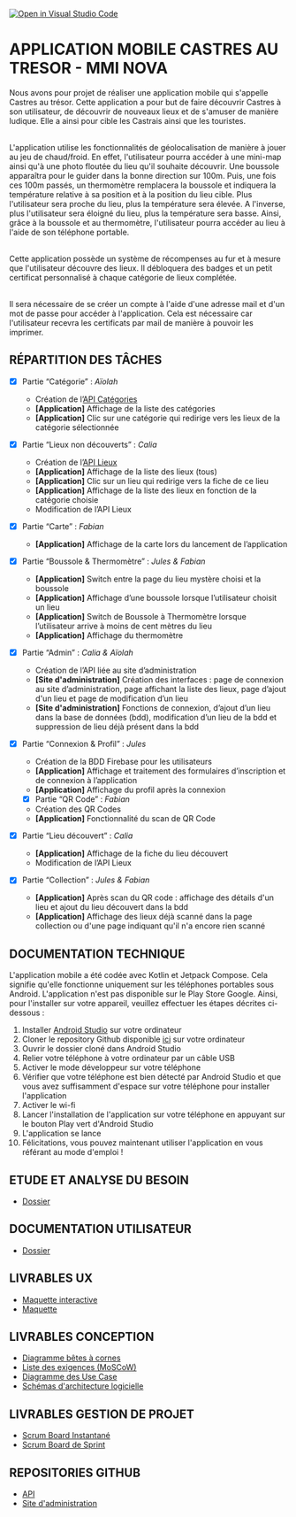 [![Open in Visual Studio Code](https://classroom.github.com/assets/open-in-vscode-718a45dd9cf7e7f842a935f5ebbe5719a5e09af4491e668f4dbf3b35d5cca122.svg)](https://classroom.github.com/online_ide?assignment_repo_id=12203707&assignment_repo_type=AssignmentRepo)

# APPLICATION MOBILE CASTRES AU TRESOR - MMI NOVA

Nous avons pour projet de réaliser une application mobile qui s'appelle Castres au trésor. Cette application a pour but de faire découvrir Castres à son utilisateur, de découvrir de nouveaux lieux et de s'amuser de manière ludique. Elle a ainsi pour cible les Castrais ainsi que les touristes.<br><br>

L'application utilise les fonctionnalités de géolocalisation de manière à jouer au jeu de chaud/froid. En effet, l'utilisateur pourra accéder à une mini-map ainsi qu'à une photo floutée du lieu qu'il souhaite découvrir. Une boussole apparaîtra pour le guider dans la bonne direction sur 100m. Puis, une fois ces 100m passés, un thermomètre remplacera la boussole et indiquera la température relative à sa position et à la position du lieu cible. Plus l'utilisateur sera proche du lieu, plus la température sera élevée. A l'inverse, plus l'utilisateur sera éloigné du lieu, plus la température sera basse. Ainsi, grâce à la boussole et au thermomètre, l'utilisateur pourra accéder au lieu à l'aide de son téléphone portable.<br><br>

Cette application possède un système de récompenses au fur et à mesure que l'utilisateur découvre des lieux. Il débloquera des badges et un petit certificat personnalisé à chaque catégorie de lieux complétée.<br><br>

Il sera nécessaire de se créer un compte à l'aide d'une adresse mail et d'un mot de passe pour accéder à l'application. Cela est nécessaire car l'utilisateur recevra les certificats par mail de manière à pouvoir les imprimer.

## RÉPARTITION DES TÂCHES

- [x] Partie “Catégorie” : *Aïolah*
  - Création de l’[API Catégories](https://api-nodejs-sae.onrender.com/categories)
  - **[Application]** Affichage de la liste des catégories
  - **[Application]** Clic sur une catégorie qui redirige vers les lieux de la catégorie sélectionnée

- [x] Partie “Lieux non découverts” : *Calia*
  - Création de l’[API Lieux](https://api-nodejs-sae.onrender.com/lieux)
  - **[Application]** Affichage de la liste des lieux (tous)
  - **[Application]** Clic sur un lieu qui redirige vers la fiche de ce lieu
  - **[Application]** Affichage de la liste des lieux en fonction de la catégorie choisie
  - Modification de l’API Lieux

- [x] Partie “Carte” : *Fabian*
  - **[Application]** Affichage de la carte lors du lancement de l’application 

- [x] Partie “Boussole & Thermomètre” : *Jules & Fabian*
  - **[Application]** Switch entre la page du lieu mystère choisi et la boussole 
  - **[Application]** Affichage d’une boussole lorsque l’utilisateur choisit un lieu 
  - **[Application]** Switch de Boussole à Thermomètre lorsque l’utilisateur arrive à moins de cent mètres du lieu
  - **[Application]** Affichage du thermomètre

- [x] Partie “Admin” : *Calia & Aïolah*
  - Création de l’API liée au site d’administration
  - **[Site d'administration]** Création des interfaces : page de connexion au site d’administration, page affichant la liste des lieux, page d’ajout d'un lieu et page de modification d’un lieu
  - **[Site d'administration]** Fonctions de connexion, d’ajout d’un lieu dans la base de données (bdd), modification d’un lieu de la bdd et suppression de lieu déjà présent dans la bdd
     
- [x] Partie “Connexion & Profil” : *Jules*
  - Création de la BDD Firebase pour les utilisateurs
  - **[Application]** Affichage et traitement des formulaires d’inscription et de connexion à l’application
  - **[Application]** Affichage du profil après la connexion

  - [x] Partie “QR Code” : *Fabian*
  -  Création des QR Codes
  - **[Application]** Fonctionnalité du scan de QR Code

- [x] Partie “Lieu découvert” : *Calia*
  - **[Application]** Affichage de la fiche du lieu découvert
  - Modification de l’API Lieux 

- [x] Partie “Collection” : *Jules & Fabian*
  - **[Application]** Après scan du QR code : affichage des détails d'un lieu et ajout du lieu découvert dans la bdd
  - **[Application]** Affichage des lieux déjà scanné dans la page collection ou d'une page indiquant qu'il n'a encore rien scanné

## DOCUMENTATION TECHNIQUE

L'application mobile a été codée avec Kotlin et Jetpack Compose. Cela signifie qu'elle fonctionne uniquement sur les téléphones portables sous Android.
L'application n'est pas disponible sur le Play Store Google. Ainsi, pour l'installer sur votre appareil, veuillez effectuer les étapes décrites ci-dessous :

1. Installer [Android Studio](https://developer.android.com/studio) sur votre ordinateur
2. Cloner le repository Github disponible [ici](https://github.com/mmicastres/sae501-calia-fabian-jules-aiolah) sur votre ordinateur
3. Ouvrir le dossier cloné dans Android Studio
4. Relier votre téléphone à votre ordinateur par un câble USB
5. Activer le mode développeur sur votre téléphone
6. Vérifier que votre téléphone est bien détecté par Android Studio et que vous avez suffisamment d'espace sur votre téléphone pour installer l'application
7. Activer le wi-fi
8. Lancer l'installation de l'application sur votre téléphone en appuyant sur le bouton Play vert d'Android Studio
9. L'application se lance
10. Félicitations, vous pouvez maintenant utiliser l'application en vous référant au mode d'emploi !

## ETUDE ET ANALYSE DU BESOIN

- [Dossier](https://drive.google.com/file/d/1BE6ElyoEzDoLX1qG9Wxyk7S6qlv9tJjd/view?usp=sharing)


## DOCUMENTATION UTILISATEUR

- [Dossier](https://drive.google.com/file/d/1PgxkMK_kwXDhUorqANeb1DQUOA9_6dA4/view?usp=sharing)

## LIVRABLES UX

- [Maquette interactive](https://www.figma.com/proto/eb2jVZ2wBG65SzdeitfkCj/Maquettes?page-id=112%3A1263&type=design&node-id=126-887&viewport=307%2C396%2C0.23&t=aC1iHGlWLdDdAqOH-1&scaling=scale-down&starting-point-node-id=126%3A887&mode=design)
- [Maquette](https://www.figma.com/file/eb2jVZ2wBG65SzdeitfkCj/Maquettes?type=design&node-id=112%3A1263&mode=design&t=svda4gCIyw66cpDU-1)

## LIVRABLES CONCEPTION

- [Diagramme bêtes à cornes](https://drive.google.com/file/d/17680dEitnraFn44eEiCdIYYVlT9hDzV9/view?usp=sharing)
- [Liste des exigences (MoSCoW)](https://drive.google.com/file/d/1aBR2aIVle5xREsTTs_tqX8pkloJbfmX3/view?usp=sharing)
- [Diagramme des Use Case](https://drive.google.com/file/d/1DkBzDU89QWn4l19wKV0GEn4hEDR8-cK0/view?usp=sharing)
- [Schémas d'architecture logicielle](https://drive.google.com/file/d/1inSompsJSVajKH1Rq6da75etgYVx3M6S/view?usp=sharing)

## LIVRABLES GESTION DE PROJET

- [Scrum Board Instantané](https://github.com/orgs/mmicastres/projects/20/views/1)
- [Scrum Board de Sprint](https://trello.com/invite/b/n5La7cv6/ATTI5b7d23b6b91560ad4db776917f5d01d3F8BB4AEC/carte-au-tresor-organisation)

## REPOSITORIES GITHUB

- [API](https://github.com/aiolah/API-NodeJS-SAE)
- [Site d'administration](https://github.com/aiolah/admin-SAE)
